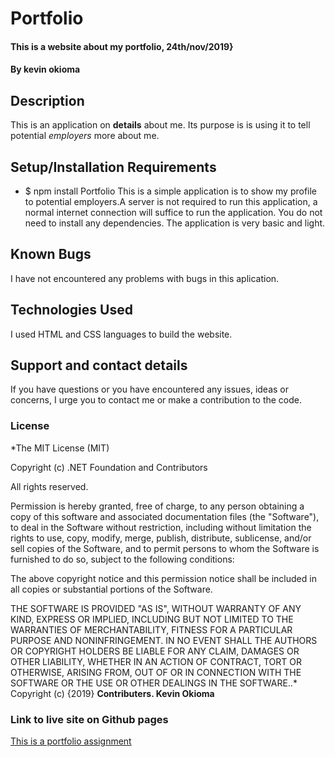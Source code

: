 # Portfolio
#### This is a website about my portfolio, 24th/nov/2019}
#### By **kevin okioma**
## Description
This is an application on **details** about me. Its purpose is is using it to tell potential _employers_ more about me.
## Setup/Installation Requirements
* $ npm install Portfolio
This is a simple application is to show my profile to potential employers.A server is not required to run this application, a normal internet connection will suffice to run the application. You do not need to install any dependencies. The application is very basic and light. 
## Known Bugs
I have not encountered any problems with bugs in this aplication.
## Technologies Used
I used HTML and CSS languages to build the website.
## Support and contact details
If you have questions or you have encountered any issues, ideas or concerns, I urge you to contact me or make a contribution to the code.
### License

*The MIT License (MIT)

Copyright (c) .NET Foundation and Contributors

All rights reserved.

Permission is hereby granted, free of charge, to any person obtaining a copy
of this software and associated documentation files (the "Software"), to deal
in the Software without restriction, including without limitation the rights
to use, copy, modify, merge, publish, distribute, sublicense, and/or sell
copies of the Software, and to permit persons to whom the Software is
furnished to do so, subject to the following conditions:

The above copyright notice and this permission notice shall be included in all
copies or substantial portions of the Software.

THE SOFTWARE IS PROVIDED "AS IS", WITHOUT WARRANTY OF ANY KIND, EXPRESS OR
IMPLIED, INCLUDING BUT NOT LIMITED TO THE WARRANTIES OF MERCHANTABILITY,
FITNESS FOR A PARTICULAR PURPOSE AND NONINFRINGEMENT. IN NO EVENT SHALL THE
AUTHORS OR COPYRIGHT HOLDERS BE LIABLE FOR ANY CLAIM, DAMAGES OR OTHER
LIABILITY, WHETHER IN AN ACTION OF CONTRACT, TORT OR OTHERWISE, ARISING FROM,
OUT OF OR IN CONNECTION WITH THE SOFTWARE OR THE USE OR OTHER DEALINGS IN THE
SOFTWARE..*
Copyright (c) {2019} **Contributers. Kevin Okioma**
### Link to live site on Github pages
<a href="https://kevoki.github.io/Portfolio-assignment.github.io/">This is a portfolio assignment</a>
